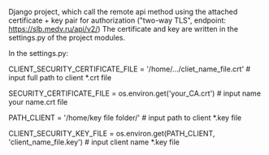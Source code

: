Django project, which call the remote api method using the attached certificate + key pair for authorization ("two-way TLS", endpoint: https://slb.medv.ru/api/v2/)
The certificate and key are written in the settings.py of the project modules.

In the settings.py:

CLIENT_SECURITY_CERTIFICATE_FILE = '/home/.../cliet_name_file.crt'  # input full path to client *.crt file

SECURITY_CERTIFICATE_FILE = os.environ.get('your_CA.crt') # input name your name.crt file

PATH_CLIENT = '/home/key file folder/' # input path to client *.key file

CLIENT_SECURITY_KEY_FILE = os.environ.get(PATH_CLIENT, 'client_name_file.key') # input client name *.key file
